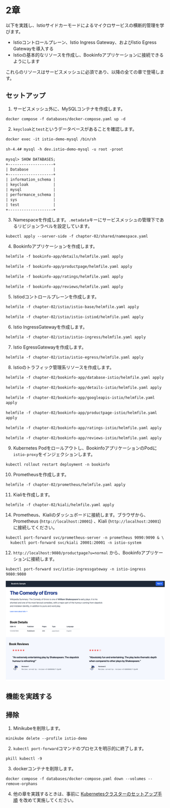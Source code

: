 # 2章

以下を実践し、Istioサイドカーモードによるマイクロサービスの横断的管理を学びます。

- Istioコントロールプレーン、Istio Ingress Gateway、およびIstio Egress Gatewayを導入する
- Istioの基本的なリソースを作成し、Bookinfoアプリケーションに接続できるようにします

これらのリソースはサービスメッシュに必須であり、以降の全ての章で登場します。

## セットアップ

1. サービスメッシュ外に、MySQLコンテナを作成します。

```bash:ターミナル
docker compose -f databases/docker-compose.yaml up -d
```

2. `keycloak`と`test`というデータベースがあることを確認します。

```bash:ターミナル
docker exec -it istio-demo-mysql /bin/sh

sh-4.4# mysql -h dev.istio-demo-mysql -u root -proot

mysql> SHOW DATABASES;
+--------------------+
| Database           |
+--------------------+
| information_schema |
| keycloak           |
| mysql              |
| performance_schema |
| sys                |
| test               |
+--------------------+
```

3. Namespaceを作成します。`.metadata`キーにサービスメッシュの管理下であるリビジョンラベルを設定しています。

```bash:ターミナル
kubectl apply --server-side -f chapter-02/shared/namespace.yaml
```

4. Bookinfoアプリケーションを作成します。

```bash:ターミナル
helmfile -f bookinfo-app/details/helmfile.yaml apply

helmfile -f bookinfo-app/productpage/helmfile.yaml apply

helmfile -f bookinfo-app/ratings/helmfile.yaml apply

helmfile -f bookinfo-app/reviews/helmfile.yaml apply
```

5. Istiodコントロールプレーンを作成します。

```bash:ターミナル
helmfile -f chapter-02/istio/istio-base/helmfile.yaml apply

helmfile -f chapter-02/istio/istio-istiod/helmfile.yaml apply
```

6. Istio IngressGatewayを作成します。

```bash:ターミナル
helmfile -f chapter-02/istio/istio-ingress/helmfile.yaml apply
```

7. Istio EgressGatewayを作成します。

```bash:ターミナル
helmfile -f chapter-02/istio/istio-egress/helmfile.yaml apply
```

8. Istioのトラフィック管理系リソースを作成します。

```bash:ターミナル
helmfile -f chapter-02/bookinfo-app/database-istio/helmfile.yaml apply

helmfile -f chapter-02/bookinfo-app/details-istio/helmfile.yaml apply

helmfile -f chapter-02/bookinfo-app/googleapis-istio/helmfile.yaml apply

helmfile -f chapter-02/bookinfo-app/productpage-istio/helmfile.yaml apply

helmfile -f chapter-02/bookinfo-app/ratings-istio/helmfile.yaml apply

helmfile -f chapter-02/bookinfo-app/reviews-istio/helmfile.yaml apply
```

9. Kubernetes Podをロールアウトし、BookinfoアプリケーションのPodに`istio-proxy`をインジェクションします。

```bash:ターミナル
kubectl rollout restart deployment -n bookinfo
```

10. Prometheusを作成します。

```bash:ターミナル
helmfile -f chapter-02/prometheus/helmfile.yaml apply
```

11. Kialiを作成します。

```bash:ターミナル
helmfile -f chapter-02/kiali/helmfile.yaml apply
```

14. Prometheus、Kialiのダッシュボードに接続します。ブラウザから、Prometheus (`http://localhost:20001`) 、Kiali (`http://localhost:20001`) に接続してください。

```bash:ターミナル
kubectl port-forward svc/prometheus-server -n prometheus 9090:9090 & \
  kubectl port-forward svc/kiali 20001:20001 -n istio-system
```

12. `http://localhost:9080/productpage?u=normal` から、Bookinfoアプリケーションに接続します。

```bash:ターミナル
kubectl port-forward svc/istio-ingressgateway -n istio-ingress 9080:9080
```

![bookinfo_productpage](../images/bookinfo_productpage.png)

## 機能を実践する

## 掃除

1. Minikubeを削除します。

```bash:ターミナル
minikube delete --profile istio-demo
```

2. `kubectl port-forward`コマンドのプロセスを明示的に終了します。

```bash:ターミナル
pkill kubectl -9
```

3. dockerコンテナを削除します。

```bash:ターミナル
docker compose -f databases/docker-compose.yaml down --volumes --remove-orphans
```

4. 他の章を実践するときは、事前に [Kubernetesクラスターのセットアップ手順](../README.md) を改めて実施してください。
